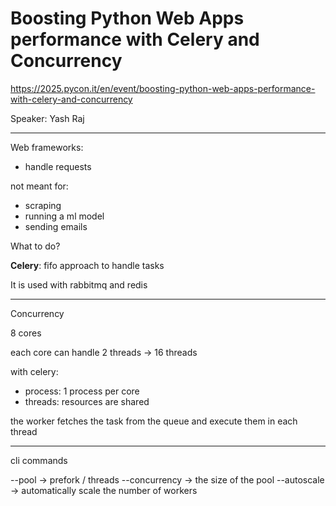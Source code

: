 # Boosting Python Web Apps performance with Celery and Concurrency

https://2025.pycon.it/en/event/boosting-python-web-apps-performance-with-celery-and-concurrency

Speaker: Yash Raj

---

Web frameworks:

- handle requests

not meant for:

- scraping
- running a ml model
- sending emails


What to do?

**Celery**: fifo approach to handle tasks

It is used with rabbitmq and redis

---

Concurrency

8 cores

each core can handle 2 threads -> 16 threads

with celery:

- process: 1 process per core
- threads: resources are shared

the worker fetches the task from the queue and execute them in each thread

---

cli commands

--pool -> prefork / threads
--concurrency -> the size of the pool
--autoscale -> automatically scale the number of workers